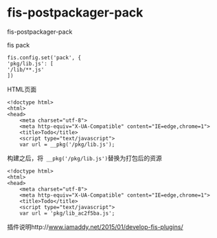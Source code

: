 fis-postpackager-pack
=====================

fis-postpackager-pack

fis pack 
```
fis.config.set('pack', {
'pkg/lib.js': [
'/lib/**.js'
])
```
HTML页面
```
<!doctype html>
<html>
<head>
    <meta charset="utf-8">
    <meta http-equiv="X-UA-Compatible" content="IE=edge,chrome=1">
    <title>Todo</title>
    <script type="text/javascript">
    var url = __pkg('/pkg/lib.js');
```
构建之后，将` __pkg('/pkg/lib.js')`替换为打包后的资源
```
<!doctype html>
<html>
<head>
    <meta charset="utf-8">
    <meta http-equiv="X-UA-Compatible" content="IE=edge,chrome=1">
    <title>Todo</title>
    <script type="text/javascript">
    var url = 'pkg/lib_ac2f5ba.js';
```
插件说明http://www.iamaddy.net/2015/01/develop-fis-plugins/
